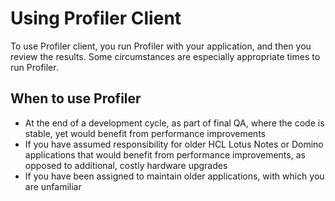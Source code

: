 # Using Profiler Client

To use Profiler client, you run Profiler with your application, and then you review the results. Some circumstances are especially appropriate times to run Profiler.

## When to use Profiler
* At the end of a development cycle, as part of final QA, where the code is stable, yet would benefit from performance improvements
* If you have assumed responsibility for older HCL Lotus Notes or Domino applications that would benefit from performance improvements, as opposed to additional, costly hardware upgrades
* If you have been assigned to maintain older applications, with which you are unfamiliar